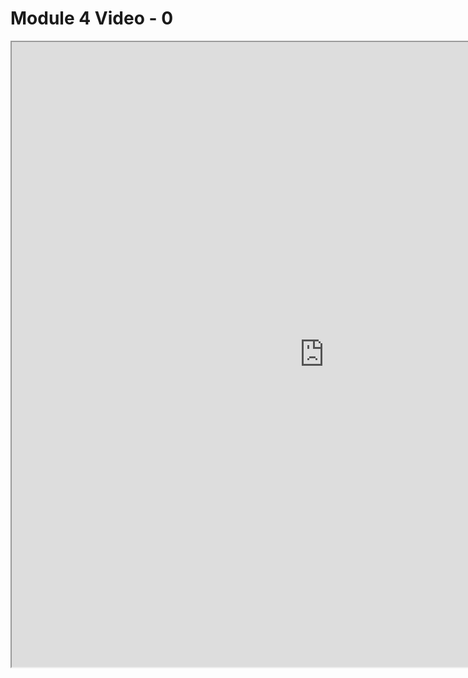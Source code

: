 # Module 4 Video - 0

<link rel="stylesheet" href="https://instructure-uploads.s3.us-east-1.amazonaws.com/account_12150000000000001/attachments/6025727/mobile%20app.css"><p><iframe id="kaltura_player" title="Module 7 - Classroom Management, Inclusivity, and Accessibility - TED edit" src="https://cdnapisec.kaltura.com/p/4299903/sp/429990300/embedIframeJs/uiconf_id/48859792/partner_id/4299903?iframeembed=true&amp;playerId=kaltura_player&amp;entry_id=1_7aax8615&amp;flashvars[streamerType]=auto&amp;flashvars[localizationCode]=en&amp;flashvars[sideBarContainer.plugin]=true&amp;flashvars[sideBarContainer.position]=left&amp;flashvars[sideBarContainer.clickToClose]=true&amp;flashvars[chapters.plugin]=true&amp;flashvars[chapters.layout]=vertical&amp;flashvars[chapters.thumbnailRotator]=false&amp;flashvars[streamSelector.plugin]=true&amp;flashvars[EmbedPlayer.SpinnerTarget]=videoHolder&amp;flashvars[dualScreen.plugin]=true&amp;flashvars[hotspots.plugin]=1&amp;flashvars[Kaltura.addCrossoriginToIframe]=true&amp;&amp;wid=1_avxdt0ux" width="1000" height="1000" sandbox="allow-downloads allow-forms allow-same-origin allow-scripts allow-top-navigation allow-pointer-lock allow-popups allow-modals allow-orientation-lock allow-popups-to-escape-sandbox allow-presentation allow-top-navigation-by-user-activation" allowfullscreen="allowfullscreen" webkitallowfullscreen="webkitallowfullscreen" mozallowfullscreen="mozallowfullscreen" allow="autoplay *; fullscreen *; encrypted-media *"></iframe></p>